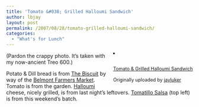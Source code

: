 ```yaml
---
title: 'Tomato &#038; Grilled Halloumi Sandwich'
author: lbjay
layout: post
permalink: /2007/08/28/tomato-grilled-halloumi-sandwich/
categories:
  - "What's for Lunch"
---
```

<abbr class="unapi-id" title=""><!-- &nbsp; --></abbr> 

<div style="float: right; margin-left: 10px; margin-bottom: 10px;">
  <a href="http://www.flickr.com/photos/37849137@N00/1259475026/" title="{sandwich} Tomato & Grilled Halloumi Sandwich"><img src="http://farm2.static.flickr.com/1338/1259475026_11633131a1_m.jpg" alt="" style="border: solid 2px #000000;" /></a><br /> <br /> <span style="font-size: 0.9em; margin-top: 0px;"><br /> <a href="http://www.flickr.com/photos/37849137@N00/1259475026/">Tomato & Grilled Halloumi Sandwich</a><br /> <br /> Originally uploaded by <a href="http://www.flickr.com/people/37849137@N00/">jayluker</a><br /> </span>
</div>

(Pardon the crappy photo. It&#8217;s taken with my now-ancient Treo 600.)

Potato &#038; Dill bread is from [The Biscuit][1] by way of the [Belmont Farmers Market][2]. Tomato is from the garden. <a href='http://en.wikipedia.org/wiki/Halloumi' target='_blank'>Halloumi</a> cheese, nicely grilled, is from last night&#8217;s leftovers. [Tomatillo Salsa][3] (top left) is from this weekend&#8217;s batch.  
<br clear="all" />

 [1]: http://02138.com/02138blog/?p=11
 [2]: http://www.belmontfarmersmarket.org/
 [3]: http://www.f00die.com/2007/08/27/tomatillo-salsa-me/